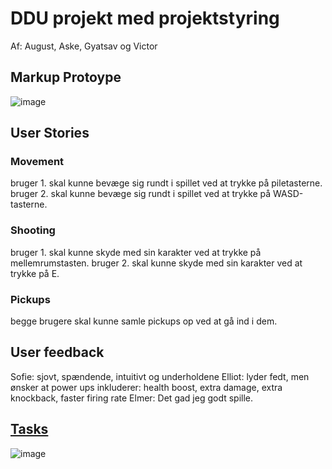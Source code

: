 # DDU projekt med projektstyring

Af: August, Aske, Gyatsav og Victor

## Markup Protoype

![image](https://github.com/user-attachments/assets/b3edfb54-a3f9-47a3-b304-bf3e54e9fdcd)

## User Stories

### Movement

bruger 1. skal kunne bevæge sig rundt i spillet ved at trykke på piletasterne.
bruger 2. skal kunne bevæge sig rundt i spillet ved at trykke på WASD-tasterne.

### Shooting

bruger 1. skal kunne skyde med sin karakter ved at trykke på mellemrumstasten.
bruger 2. skal kunne skyde med sin karakter ved at trykke på E.

### Pickups

begge brugere skal kunne samle pickups op ved at gå ind i dem.

## User feedback

Sofie: sjovt, spændende, intuitivt og underholdene
Elliot: lyder fedt, men ønsker at power ups inkluderer: health boost, extra damage, extra knockback, faster firing rate
Elmer: Det gad jeg godt spille.

## [Tasks](https://github.com/users/victorDigital/projects/2)

![image](https://github.com/user-attachments/assets/1a8e92be-74b6-4259-b9ae-ea06d7b5f60c)
